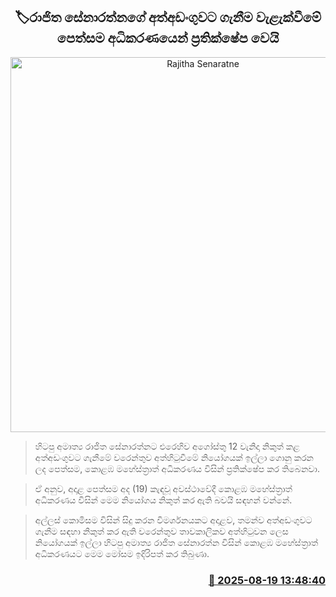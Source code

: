 <p align='center'><b><h2 align='center' title='Rajitha Senaratne's petition to prevent his arrest is rejected by the court'>🏷රාජිත සේනාරත්නගේ අත්අඩංගුවට ගැනීම වැළැක්වීමේ පෙත්සම අධිකරණයෙන් ප්‍රතික්ෂේප වෙයි</h2></b></p>
<p align='center'><img src='https://helakuru.sgp1.cdn.digitaloceanspaces.com/esana/images/lib/rajitha-senarathne-archived.jpg' width='600' alt='Rajitha Senaratne's petition to prevent his arrest is rejected by the court'></p>

> හිටපු අමාත්‍ය රාජිත සේනාරත්නට එරෙහිව අගෝස්තු 12 වැනිදා නිකුත් කළ අත්අඩංගුවට ගැනීමේ වරෙන්තුව අත්හිටුවීමේ නියෝගයක් ඉල්ලා ගොනු කරන ලද පෙත්සම, කොළඹ මහේස්ත්‍රාත් අධිකරණය විසින් ප්‍රතික්ෂේප කර තිබෙනවා.

> ඒ අනුව, අදාළ පෙත්සම අද (19) කැඳවූ අවස්ථාවේදී කොළඹ මහේස්ත්‍රාත් අධිකරණය විසින් මෙම නියෝගය නිකුත් කර ඇති බවයි සඳහන් වන්නේ.

> අල්ලස් කොමිසම විසින් සිදු කරන විමර්ශනයකට අදාළව, තමන්ව අත්අඩංගුවට ගැනීම සඳහා නිකුත් කර ඇති වරෙන්තුව තාවකාලිකව අත්හිටුවන ලෙස නියෝගයක් ඉල්ලා හිටපු අමාත්‍ය රාජිත සේනාරත්න විසින් කොළඹ මහේස්ත්‍රාත් අධිකරණයට මෙම මෝසම ඉදිරිපත් කර තිබුණා.



<h3 align='right'><a href='https://www.helakuru.lk/esana/p/112828/'>📅 2025-08-19 13:48:40</a></h3>
